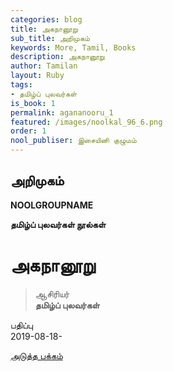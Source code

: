 ```yaml
---
categories: blog
title: அகநானூறு
sub_title: அறிமுகம்
keywords: More, Tamil, Books
description: அகநானூறு
author: Tamilan
layout: Ruby
tags:
- தமிழ்ப் புலவர்கள்
is_book: 1
permalink: agananooru_1
featured: /images/noolkal_96_6.png
order: 1
nool_publiser: இசையினி குழுமம்
---
```



## அறிமுகம்

**NOOLGROUPNAME**

**தமிழ்ப் புலவர்கள் நூல்கள்**

# அகநானூறு

> ஆசிரியர்  
>  **தமிழ்ப் புலவர்கள்**

பதிப்பு  
2019-08-18-

[அடுத்த பக்கம்](agananooru_2)